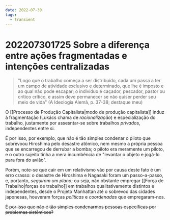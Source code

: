 ```yaml
---
date: 2022-07-30
tags:
  - transient
---
```

# 202207301725 Sobre a diferença entre ações fragmentadas e intenções centralizadas
> "Logo que o trabalho começa a ser distribuído, cada um passa a ter um campo de atividade exclusivo e determinado, que lhe é imposto e ao qual não pode escapar; o indivíduo é caçador, pescador, pastor ou crítico crítico, e assim deve permanecer se não quiser perder seu meio de vida" (A Ideologia Alemã, p. 37-38; destaque meu)

O [[Processo de Produção Capitalista|modo de produção capitalista]] induz à fragmentação (Lukács chama de *racionalização*) e especialização do trabalho, justamente por assesntar-se sobre trabalhos *privados*, independentes entre si. 

É por isso, por exemplo, que não é tão simples condenar o piloto que sobrevoou Hiroshima pelo desastre atômico, nem mesmo a própria pessoa que se encarregou de derrubar a bomba; o piloto era meramente um piloto, e o outro sujeito tinha a mera incumbência de "levantar o objeto e jogá-lo para fora do avião". 

Porém, note-se que cair em um relativismo vão por causa deste fato é um erro crasso: o desastre de Hiroshima e Nagasaki foram um passo-a-passo, e, portanto, *seguiram um plano*; ou seja, não obstante empregar [[Força de Trabalho|forças de trabalho]] em trabalhos qualitativamente distintos e independentes, desde o Projeto Manhattan até o sobrevoo das cidades japonesas, houveram forças *políticas* e *coordenadas* que empregaram-nos. 

~~É por isso que não é tão simples condenarmos pessoas específicas por problemas sistêmicos?~~
